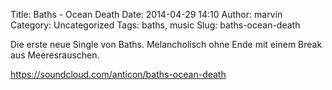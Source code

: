Title: Baths - Ocean Death
Date: 2014-04-29 14:10
Author: marvin
Category: Uncategorized
Tags: baths, music
Slug: baths-ocean-death

Die erste neue Single von Baths. Melancholisch ohne Ende mit einem Break
aus Meeresrauschen.

https://soundcloud.com/anticon/baths-ocean-death

